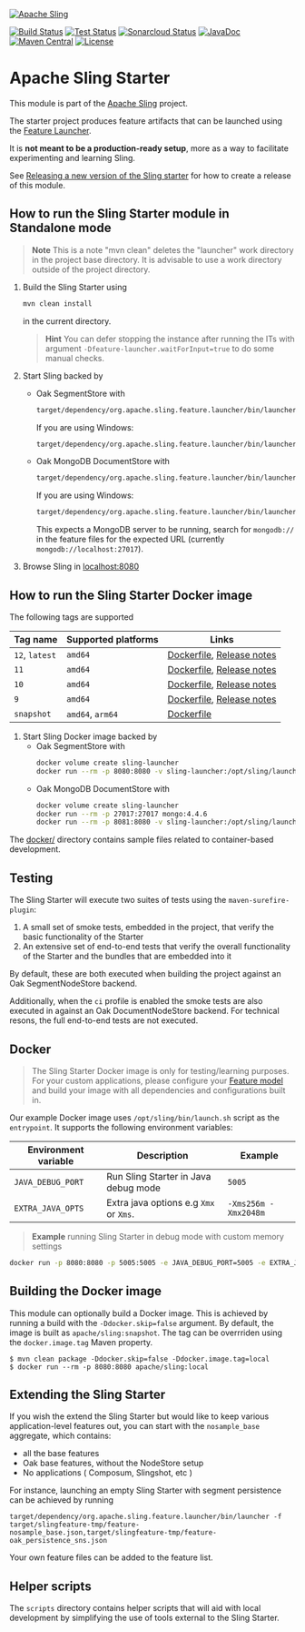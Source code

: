 [![Apache Sling](https://sling.apache.org/res/logos/sling.png)](https://sling.apache.org)

&#32;[![Build Status](https://ci-builds.apache.org/job/Sling/job/modules/job/sling-org-apache-sling-starter/job/master/badge/icon)](https://ci-builds.apache.org/job/Sling/job/modules/job/sling-org-apache-sling-starter/job/master/)&#32;[![Test Status](https://img.shields.io/jenkins/tests.svg?jobUrl=https://ci-builds.apache.org/job/Sling/job/modules/job/sling-org-apache-sling-starter/job/master/)](https://ci-builds.apache.org/job/Sling/job/modules/job/sling-org-apache-sling-starter/job/master/test/?width=800&height=600)&#32;[![Sonarcloud Status](https://sonarcloud.io/api/project_badges/measure?project=apache_sling-org-apache-sling-starter&metric=alert_status)](https://sonarcloud.io/dashboard?id=apache_sling-org-apache-sling-starter)&#32;[![JavaDoc](https://www.javadoc.io/badge/org.apache.sling/org.apache.sling.starter.svg)](https://www.javadoc.io/doc/org.apache.sling/org.apache.sling.starter)&#32;[![Maven Central](https://maven-badges.herokuapp.com/maven-central/org.apache.sling/org.apache.sling.starter/badge.svg)](https://search.maven.org/#search%7Cga%7C1%7Cg%3A%22org.apache.sling%22%20a%3A%22org.apache.sling.starter%22) [![License](https://img.shields.io/badge/License-Apache%202.0-blue.svg)](https://www.apache.org/licenses/LICENSE-2.0)

# Apache Sling Starter

This module is part of the [Apache Sling](https://sling.apache.org) project.

The starter project produces feature artifacts that can be launched using the
[Feature Launcher](https://github.com/apache/sling-org-apache-sling-feature-launcher).

It is **not meant to be a production-ready setup**, more as a way to facilitate experimenting and learning Sling. 

See [Releasing a new version of the Sling starter](https://cwiki.apache.org/confluence/display/SLING/Releasing+a+new+version+of+the+Sling+Starter) for how to create a release of this module.

## How to run the Sling Starter module in Standalone mode

> **Note**
> This is a note "mvn clean" deletes the "launcher" work directory in the project base
> directory. It is advisable to use a work directory outside of the project directory.

1. Build the Sling Starter using
   ```bash
   mvn clean install
   ```
   in the current directory.

   > **Hint** 
   > You can defer stopping the instance after running the ITs with argument `-Dfeature-launcher.waitForInput=true` to do some manual checks.

2. Start Sling backed by 
   - Oak SegmentStore with
     ```bash
     target/dependency/org.apache.sling.feature.launcher/bin/launcher -f target/slingfeature-tmp/feature-oak_tar.json
     ```
     If you are using Windows:
     ```bash
     target/dependency/org.apache.sling.feature.launcher/bin/launcher.bat -f target/slingfeature-tmp/feature-oak_tar.json
     ```
   - Oak MongoDB DocumentStore with
     ```bash
     target/dependency/org.apache.sling.feature.launcher/bin/launcher -f target/slingfeature-tmp/feature-oak_mongo.json
     ```
     If you are using Windows:
     ```bash
     target/dependency/org.apache.sling.feature.launcher/bin/launcher.bat -f target/slingfeature-tmp/feature-oak_mongo.json
     ```
     This expects a MongoDB server to be running, search for `mongodb://` in the feature files for the expected URL (currently `mongodb://localhost:27017`).

3. Browse Sling in [localhost:8080](http://localhost:8080)

## How to run the Sling Starter Docker image

The following tags are supported

| Tag name       | Supported platforms | Links                                                                                                                                                                                     |
|----------------|---------------------|-------------------------------------------------------------------------------------------------------------------------------------------------------------------------------------------|
| `12`, `latest` | `amd64`             | [Dockerfile](https://github.com/apache/sling-org-apache-sling-starter/blob/org.apache.sling.starter-12/Dockerfile), [Release notes](https://sling.apache.org/news/sling-12-released.html) |
| `11`           | `amd64`             | [Dockerfile](https://github.com/apache/sling-org-apache-sling-starter-docker/blob/11/Dockerfile), [Release notes](https://sling.apache.org/news/sling-11-released.html)                   |
| `10`           | `amd64`             | [Dockerfile](https://github.com/apache/sling-org-apache-sling-starter-docker/blob/10/Dockerfile), [Release notes](https://sling.apache.org/news/sling-10-released.html)                   |
| `9`            | `amd64`             | [Dockerfile](https://github.com/apache/sling-org-apache-sling-starter-docker/blob/9/Dockerfile), [Release notes](https://sling.apache.org/news/sling-launchpad-9-released.html)           |
| `snapshot`     | `amd64`, `arm64`    | [Dockerfile](https://github.com/apache/sling-org-apache-sling-starter/blob/master/Dockerfile)                                                                                             |

1. Start Sling Docker image backed by 
   - Oak SegmentStore with
     ```bash
     docker volume create sling-launcher
     docker run --rm -p 8080:8080 -v sling-launcher:/opt/sling/launcher apache/sling:snapshot
     ```
   - Oak MongoDB DocumentStore with
     ```bash
     docker volume create sling-launcher
     docker run --rm -p 27017:27017 mongo:4.4.6
     docker run --rm -p 8081:8080 -v sling-launcher:/opt/sling/launcher apache/sling:snapshot oak_mongo
     ```

The [docker/](docker/) directory contains sample files related to container-based development.

## Testing

The Sling Starter will execute two suites of tests using the `maven-surefire-plugin`:

1. A small set of smoke tests, embedded in the project, that verify the basic functionality of the Starter
2. An extensive set of end-to-end tests that verify the overall functionality of the Starter and the bundles that are embedded into it

By default, these are both executed when building the project against an Oak SegmentNodeStore backend.

Additionally, when the `ci` profile is enabled the smoke tests are also executed in against an Oak DocumentNodeStore backend. For technical resons, the full end-to-end tests are not executed.


## Docker

> The Sling Starter Docker image is only for testing/learning purposes. For your custom applications, 
> please configure your [Feature model](https://github.com/apache/sling-org-apache-sling-feature) and 
> build your image with all dependencies and configurations built in.

Our example Docker image uses `/opt/sling/bin/launch.sh` script as the `entrypoint`. It supports the 
following environment variables:

| Environment variable | Description                            | Example              |
|----------------------|----------------------------------------|----------------------|
| `JAVA_DEBUG_PORT`    | Run Sling Starter in Java debug mode   | `5005`               |
| `EXTRA_JAVA_OPTS`    | Extra java options e.g `Xmx` or `Xms`. | `-Xms256m -Xmx2048m` |

> **Example**
> running Sling Starter in debug mode with custom memory settings

```bash
docker run -p 8080:8080 -p 5005:5005 -e JAVA_DEBUG_PORT=5005 -e EXTRA_JAVA_OPTS='-Xms256m -Xmx2048m' apache/sling:snapshot
```

## Building the Docker image

This module can optionally build a Docker image. This is achieved by running a build with the `-Ddocker.skip=false` argument. By default, the image is built as `apache/sling:snapshot`. The tag can be overrriden using the `docker.image.tag` Maven property.

```
$ mvn clean package -Ddocker.skip=false -Ddocker.image.tag=local
$ docker run --rm -p 8080:8080 apache/sling:local
```

## Extending the Sling Starter

If you wish the extend the Sling Starter but would like to keep various application-level features out, you can
start with the `nosample_base` aggregate, which contains:

- all the base features
- Oak base features, without the NodeStore setup
- No applications ( Composum, Slingshot, etc )

For instance, launching an empty Sling Starter with segment persistence can be achieved by running

    target/dependency/org.apache.sling.feature.launcher/bin/launcher -f target/slingfeature-tmp/feature-nosample_base.json,target/slingfeature-tmp/feature-oak_persistence_sns.json
    
Your own feature files can be added to the feature list.


## Helper scripts

The `scripts` directory contains helper scripts that will aid with local development by simplifying the use of tools external to the Sling Starter.
